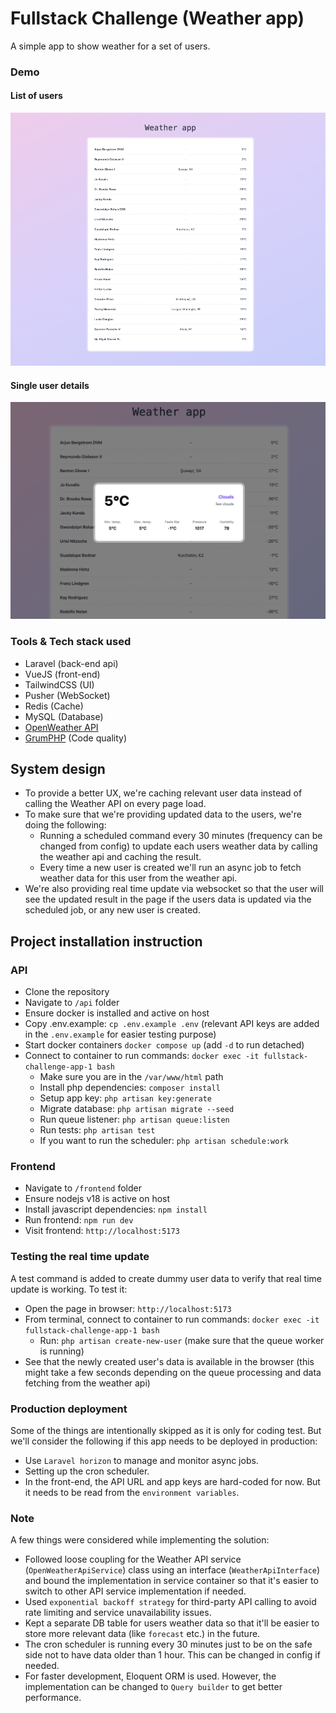 # Fullstack Challenge (Weather app)
A simple app to show weather for a set of users.

### Demo

#### List of users
![list of users](./docs/assets/home.png)

#### Single user details
![single use details](./docs/assets/details.png)


### Tools & Tech stack used
- Laravel (back-end api)
- VueJS (front-end)
- TailwindCSS (UI)
- Pusher (WebSocket)
- Redis (Cache)
- MySQL (Database)
- [OpenWeather API](https://openweathermap.org/api)
- [GrumPHP](https://github.com/phpro/grumphp) (Code quality)


## System design
- To provide a better UX, we're caching relevant user data instead of calling the Weather API on every page load. 
- To make sure that we're providing updated data to the users, we're doing the following:
  - Running a scheduled command every 30 minutes (frequency can be changed from config) to update each users weather data by calling the weather api and caching the result.
  - Every time a new user is created we'll run an async job to fetch weather data for this user from the weather api.
- We're also providing real time update via websocket so that the user will see the updated result in the page if the users data is updated via the scheduled job, or any new user is created.


## Project installation instruction
### API
- Clone the repository
- Navigate to `/api` folder
- Ensure docker is installed and active on host
- Copy .env.example: `cp .env.example .env` (relevant API keys are added in the `.env.example` for easier testing purpose)
- Start docker containers `docker compose up` (add `-d` to run detached)
- Connect to container to run commands: `docker exec -it fullstack-challenge-app-1 bash`
  - Make sure you are in the `/var/www/html` path
  - Install php dependencies: `composer install`
  - Setup app key: `php artisan key:generate`
  - Migrate database: `php artisan migrate --seed`
  - Run queue listener: `php artisan queue:listen`
  - Run tests: `php artisan test`
  - If you want to run the scheduler: `php artisan schedule:work`

### Frontend
- Navigate to `/frontend` folder
- Ensure nodejs v18 is active on host
- Install javascript dependencies: `npm install`
- Run frontend: `npm run dev`
- Visit frontend: `http://localhost:5173`

### Testing the real time update
A test command is added to create dummy user data to verify that real time update is working. 
To test it:
- Open the page in browser: `http://localhost:5173`
- From terminal, connect to container to run commands: `docker exec -it fullstack-challenge-app-1 bash`
  - Run: `php artisan create-new-user` (make sure that the queue worker is running)
- See that the newly created user's data is available in the browser (this might take a few seconds depending on the queue processing and data fetching from the weather api)

### Production deployment
Some of the things are intentionally skipped as it is only for coding test. 
But we'll consider the following if this app needs to be deployed in production:
- Use `Laravel horizon` to manage and monitor async jobs.
- Setting up the cron scheduler.
- In the front-end, the API URL and app keys are hard-coded for now. But it needs to be read from the `environment variables`.

### Note
A few things were considered while implementing the solution:
- Followed loose coupling for the Weather API service (`OpenWeatherApiService`) class using an interface (`WeatherApiInterface`) and bound the implementation in service container so that it's easier to switch to other API service implementation if needed.
- Used `exponential backoff strategy` for third-party API calling to avoid rate limiting and service unavailability issues.
- Kept a separate DB table for users weather data so that it'll be easier to store more relevant data (like `forecast` etc.) in the future. 
- The cron scheduler is running every 30 minutes just to be on the safe side not to have data older than 1 hour. This can be changed in config if needed. 
- For faster development, Eloquent ORM is used. However, the implementation can be changed to `Query builder` to get better performance.